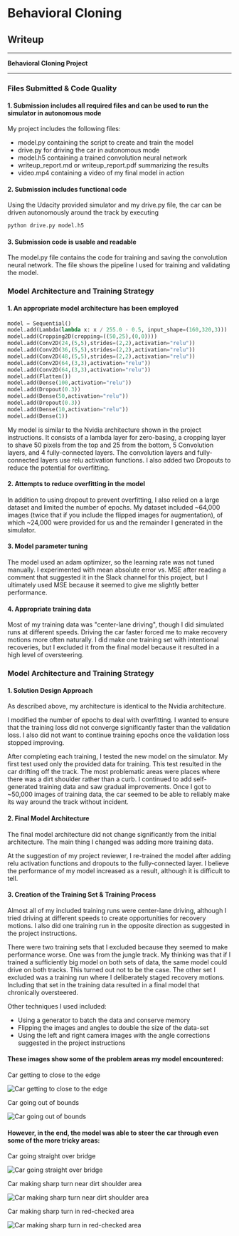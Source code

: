 # **Behavioral Cloning**

## Writeup

---

**Behavioral Cloning Project**

---
### Files Submitted & Code Quality

#### 1. Submission includes all required files and can be used to run the simulator in autonomous mode

My project includes the following files:
* model.py containing the script to create and train the model
* drive.py for driving the car in autonomous mode
* model.h5 containing a trained convolution neural network
* writeup_report.md or writeup_report.pdf summarizing the results
* video.mp4 containing a video of my final model in action

#### 2. Submission includes functional code
Using the Udacity provided simulator and my drive.py file, the car can be driven autonomously around the track by executing
```sh
python drive.py model.h5
```

#### 3. Submission code is usable and readable

The model.py file contains the code for training and saving the convolution neural network. The file shows the pipeline I used for training and validating the model.

### Model Architecture and Training Strategy

#### 1. An appropriate model architecture has been employed
```python
model = Sequential()
model.add(Lambda(lambda x: x / 255.0 - 0.5, input_shape=(160,320,3)))
model.add(Cropping2D(cropping=((50,25),(0,0))))
model.add(Conv2D(24,(5,5),strides=(2,2),activation="relu"))
model.add(Conv2D(36,(5,5),strides=(2,2),activation="relu"))
model.add(Conv2D(48,(5,5),strides=(2,2),activation="relu"))
model.add(Conv2D(64,(3,3),activation="relu"))
model.add(Conv2D(64,(3,3),activation="relu"))
model.add(Flatten())
model.add(Dense(100,activation="relu"))
model.add(Dropout(0.3))
model.add(Dense(50,activation="relu"))
model.add(Dropout(0.3))
model.add(Dense(10,activation="relu"))
model.add(Dense(1))
```

My model is similar to the Nvidia architecture shown in the project instructions. It consists of a lambda layer for zero-basing, a cropping layer to shave 50 pixels from the top and 25 from the bottom, 5 Convolution layers, and 4 fully-connected layers. The convolution layers and fully-connected layers use relu activation functions. I also added two Dropouts to reduce the potential for overfitting.

#### 2. Attempts to reduce overfitting in the model

In addition to using dropout to prevent overfitting, I also relied on a large dataset and limited the number of epochs. My dataset included ~64,000 images (twice that if you include the flipped images for augmentation), of which ~24,000 were provided for us and the remainder I generated in the simulator.

#### 3. Model parameter tuning

The model used an adam optimizer, so the learning rate was not tuned manually. I experimented with mean absolute error vs. MSE after reading a comment that suggested it in the Slack channel for this project, but I ultimately used MSE because it seemed to give me slightly better performance.

#### 4. Appropriate training data

Most of my training data was "center-lane driving", though I did simulated runs at different speeds. Driving the car faster forced me to make recovery motions more often naturally. I did make one training set with intentional recoveries, but I excluded it from the final model because it resulted in a high level of oversteering.

### Model Architecture and Training Strategy

#### 1. Solution Design Approach

As described above, my architecture is identical to the Nvidia architecture.

I modified the number of epochs to deal with overfitting. I wanted to ensure that the training loss did not converge significantly faster than the validation loss. I also did not want to continue training epochs once the validation loss stopped improving.

After completing each training, I tested the new model on the simulator. My first test used only the provided data for training. This test resulted in the car drifting off the track. The most problematic areas were places where there was a dirt shoulder rather than a curb. I continued to add self-generated training data and saw gradual improvements. Once I got to ~50,000 images of training data, the car seemed to be able to reliably make its way around the track without incident.

#### 2. Final Model Architecture

The final model architecture did not change significantly from the initial architecture. The main thing I changed was adding more training data.

At the suggestion of my project reviewer, I re-trained the model after adding relu activation functions and dropouts to the fully-connected layer. I believe the performance of my model increased as a result, although it is difficult to tell.

#### 3. Creation of the Training Set & Training Process

Almost all of my included training runs were center-lane driving, although I tried driving at different speeds to create opportunities for recovery motions. I also did one training run in the opposite direction as suggested in the project instructions.

There were two training sets that I excluded because they seemed to make performance worse. One was from the jungle track. My thinking was that if I trained a sufficiently big model on both sets of data, the same model could drive on both tracks. This turned out not to be the case. The other set I excluded was a training run where I deliberately staged recovery motions. Including that set in the training data resulted in a final model that chronically oversteered.

Other techniques I used included:
* Using a generator to batch the data and conserve memory
* Flipping the images and angles to double the size of the data-set
* Using the left and right camera images with the angle corrections suggested in the project instructions

#### These images show some of the problem areas my model encountered:

Car getting to close to the edge

![Car getting to close to the edge](./close_to_edge.png)

Car going out of bounds

![Car going out of bounds](./out_of_bounds.png)

#### However, in the end, the model was able to steer the car through even some of the more tricky areas:

Car going straight over bridge

![Car going straight over bridge](./bridge.png)

Car making sharp turn near dirt shoulder area

![Car making sharp turn near dirt shoulder area](./sharp_dirt_turn.png)

Car making sharp turn in red-checked area

![Car making sharp turn in red-checked area](./sharp_red_zone_turn.png)
